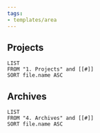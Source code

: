 ```yaml
---
tags:
- templates/area
---
```

## Projects

```dataview
LIST
FROM "1. Projects" and [[#]]
SORT file.name ASC
```
## Archives 
```dataview
LIST
FROM "4. Archives" and [[#]]
SORT file.name ASC
```